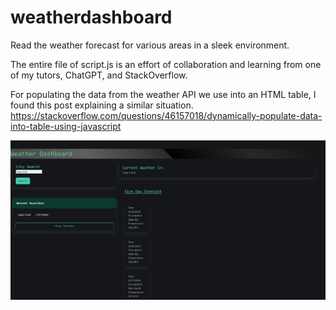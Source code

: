 # weatherdashboard
Read the weather forecast for various areas in a sleek environment.

The entire file of script.js is an effort of collaboration and learning from one of my tutors, ChatGPT, and StackOverflow.

For populating the data from the weather API we use into an HTML table, I found this post explaining a similar situation.
https://stackoverflow.com/questions/46157018/dynamically-populate-data-into-table-using-javascript

![alt text](WeatherDashboardScreenshot.PNG)